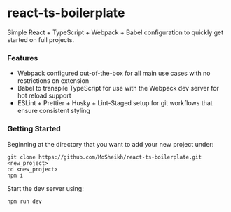 # react-ts-boilerplate

Simple React + TypeScript + Webpack + Babel configuration to quickly get started on full projects.

### Features

- Webpack configured out-of-the-box for all main use cases with no restrictions on extension
- Babel to transpile TypeScript for use with the Webpack dev server for hot reload support
- ESLint + Prettier + Husky + Lint-Staged setup for git workflows that ensure consistent styling

### Getting Started

Beginning at the directory that you want to add your new project under:

```shell
git clone https://github.com/MoSheikh/react-ts-boilerplate.git <new_project>
cd <new_project>
npm i
```

Start the dev server using:

```shell
npm run dev
```
